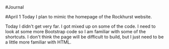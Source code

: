 #Journal

#April 1
Today I plan to mimic the homepage of the Rockhurst website.

Today I didn't get very far. I got mixed up on some of the code. I need to look at some more Bootstrap code so I am familiar with some of the shortcuts. I don't think the page will be difficult to build, but I just need to be a little more familiar with HTML.